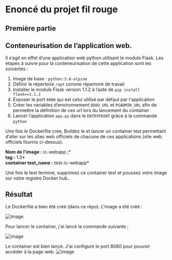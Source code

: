 ﻿# Enoncé du projet fil rouge
## Première partie
## **Conteneurisation de l’application web.**

Il s’agit en effet d’une application web python utilisant le module Flask. Les étapes à suivre pour la conteneurisation de cette application sont les suivantes :

1.  Image de base :  `python:3.6-alpine`
2.  Définir le répertoire  `/opt`  comme répertoire de travail
3.  Installer le module Flask version 1.1.2 à l’aide de  `pip install flask==1.1.2`
4.  Exposer le port  `8080`  qui est celui utilisé par défaut par l'application
5.  Créer les variables d’environnement  `ODOO_URL`  et  `PGADMIN_URL`  afin de permettre la définition de ces url lors du lancement du container
6.  Lancer l’application  `app.py`  dans le  `ENTRYPOINT`  grâce à la commande  `python`

Une fois le Dockerfile crée, Buildez le et lancer un container test permettant d’aller sur les sites web officiels de chacune de ces applications (site web officiels fournis ci-dessus).

**Nom de l’image :**  ic-webapp ;*  
**tag :**  1.0*  
**container test_name :**  test-ic-webapp*

Une fois le test terminé, supprimez ce container test et poussez votre image sur votre registre Docker hub..

## Résultat
Le Dockerfile a bien été créé (dans ce répo).
L'image a été créé : 


![image](https://user-images.githubusercontent.com/88394820/214951209-65e9be33-236d-4d0e-830a-4285d0f44714.png)


Pour lancer le container, j'ai lancé la commande suivante : 

![image](https://user-images.githubusercontent.com/88394820/214951487-c3f94c65-4a0e-4b16-b63f-deb68acdaf71.png)

Le container est bien lancé. J'ai configuré le port 8080 pour pouvoir accéder à la page web.
![image](https://user-images.githubusercontent.com/88394820/214952035-af4640ea-b3db-4802-93af-47b3dd8a7523.png)

